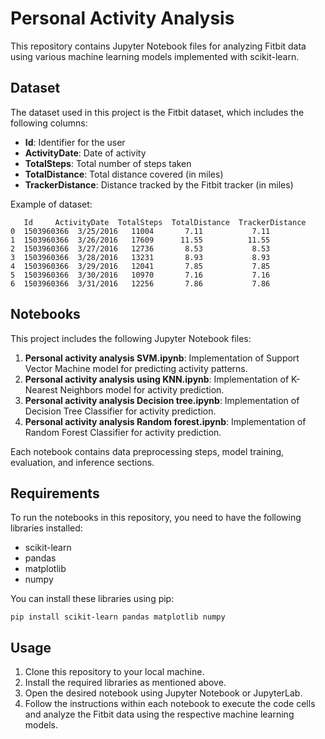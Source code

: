 # Personal Activity Analysis

This repository contains Jupyter Notebook files for analyzing Fitbit data using various machine learning models implemented with scikit-learn.

## Dataset

The dataset used in this project is the Fitbit dataset, which includes the following columns:

- **Id**: Identifier for the user
- **ActivityDate**: Date of activity
- **TotalSteps**: Total number of steps taken
- **TotalDistance**: Total distance covered (in miles)
- **TrackerDistance**: Distance tracked by the Fitbit tracker (in miles)

Example of dataset:
```
   Id     ActivityDate  TotalSteps  TotalDistance  TrackerDistance
0  1503960366  3/25/2016   11004       7.11           7.11
1  1503960366  3/26/2016   17609      11.55          11.55
2  1503960366  3/27/2016   12736       8.53           8.53
3  1503960366  3/28/2016   13231       8.93           8.93
4  1503960366  3/29/2016   12041       7.85           7.85
5  1503960366  3/30/2016   10970       7.16           7.16
6  1503960366  3/31/2016   12256       7.86           7.86
```

## Notebooks

This project includes the following Jupyter Notebook files:

1. **Personal activity analysis SVM.ipynb**: Implementation of Support Vector Machine model for predicting activity patterns.
2. **Personal activity analysis using KNN.ipynb**: Implementation of K-Nearest Neighbors model for activity prediction.
3. **Personal activity analysis Decision tree.ipynb**: Implementation of Decision Tree Classifier for activity prediction.
4. **Personal activity analysis Random forest.ipynb**: Implementation of Random Forest Classifier for activity prediction.

Each notebook contains data preprocessing steps, model training, evaluation, and inference sections.

## Requirements

To run the notebooks in this repository, you need to have the following libraries installed:

- scikit-learn
- pandas
- matplotlib
- numpy

You can install these libraries using pip:

```
pip install scikit-learn pandas matplotlib numpy
```

## Usage

1. Clone this repository to your local machine.
2. Install the required libraries as mentioned above.
3. Open the desired notebook using Jupyter Notebook or JupyterLab.
4. Follow the instructions within each notebook to execute the code cells and analyze the Fitbit data using the respective machine learning models.
